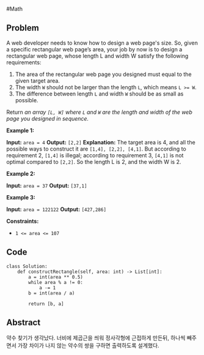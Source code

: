 #Math 
## Problem
A web developer needs to know how to design a web page's size. So, given a specific rectangular web page’s area, your job by now is to design a rectangular web page, whose length L and width W satisfy the following requirements:

1. The area of the rectangular web page you designed must equal to the given target area.
2. The width `W` should not be larger than the length `L`, which means `L >= W`.
3. The difference between length `L` and width `W` should be as small as possible.

Return _an array `[L, W]` where `L` and `W` are the length and width of the web page you designed in sequence._

**Example 1:**

**Input:** `area = 4`
**Output:** `[2,2]`
**Explanation:** The target area is 4, and all the possible ways to construct it are `[1,4], [2,2], [4,1]`. 
But according to requirement 2, `[1,4]` is illegal; according to requirement 3,  `[4,1]` is not optimal compared to `[2,2]`. So the length L is 2, and the width W is 2.

**Example 2:**

**Input:** `area = 37`
**Output:** `[37,1]`

**Example 3:**

**Input:** `area = 122122`
**Output:** `[427,286]`

**Constraints:**

- `1 <= area <= 107`

## Code
```run-python
class Solution:
    def constructRectangle(self, area: int) -> List[int]:
        a = int(area ** 0.5)
        while area % a != 0:
            a -= 1
        b = int(area / a)
        
        return [b, a]
```
## Abstract
약수 찾기가 생각났다.
너비에 제곱근을 씌워 정사각형에 근접하게 만든뒤,
하나씩 빼주면서 가장 차이가 나지 않는 약수의 쌍을 구하면 출력하도록 설계했다.